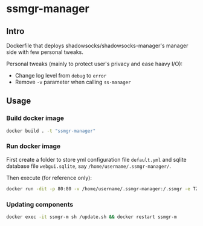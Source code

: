 # ssmgr-manager

## Intro

Dockerfile that deploys shadowsocks/shadowsocks-manager's manager side with few personal tweaks.

Personal tweaks (mainly to protect user's privacy and ease haavy I/O):

- Change log level from `debug` to `error`
- Remove `-v` parameter when calling `ss-manager`

## Usage

### Build docker image

```bash
docker build . -t "ssmgr-manager" 
```

### Run docker image

First create a folder to store yml configuration file `default.yml` and sqlite database file `webgui.sqlite`, say `/home/username/.ssmgr-manager/`.

Then execute (for reference only):

```bash
docker run -dit -p 80:80 -v /home/username/.ssmgr-manager:/.ssmgr -e TZ=Asia/Shanghai --name ssmgr-m ssmgr-manager
```

### Updating components

```bash
docker exec -it ssmgr-m sh /update.sh && docker restart ssmgr-m
```